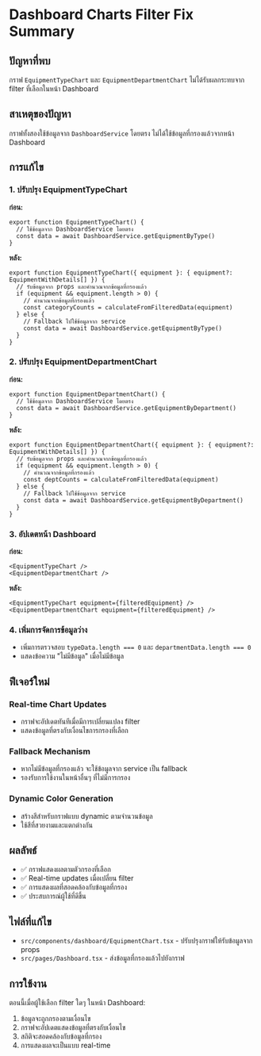 # Dashboard Charts Filter Fix Summary

## ปัญหาที่พบ
กราฟ `EquipmentTypeChart` และ `EquipmentDepartmentChart` ไม่ได้รับผลกระทบจาก filter ที่เลือกในหน้า Dashboard

## สาเหตุของปัญหา
กราฟทั้งสองใช้ข้อมูลจาก `DashboardService` โดยตรง ไม่ได้ใช้ข้อมูลที่กรองแล้วจากหน้า Dashboard

## การแก้ไข

### 1. ปรับปรุง EquipmentTypeChart
**ก่อน:**
```tsx
export function EquipmentTypeChart() {
  // ใช้ข้อมูลจาก DashboardService โดยตรง
  const data = await DashboardService.getEquipmentByType()
}
```

**หลัง:**
```tsx
export function EquipmentTypeChart({ equipment }: { equipment?: EquipmentWithDetails[] }) {
  // รับข้อมูลจาก props และคำนวณจากข้อมูลที่กรองแล้ว
  if (equipment && equipment.length > 0) {
    // คำนวณจากข้อมูลที่กรองแล้ว
    const categoryCounts = calculateFromFilteredData(equipment)
  } else {
    // Fallback ไปใช้ข้อมูลจาก service
    const data = await DashboardService.getEquipmentByType()
  }
}
```

### 2. ปรับปรุง EquipmentDepartmentChart
**ก่อน:**
```tsx
export function EquipmentDepartmentChart() {
  // ใช้ข้อมูลจาก DashboardService โดยตรง
  const data = await DashboardService.getEquipmentByDepartment()
}
```

**หลัง:**
```tsx
export function EquipmentDepartmentChart({ equipment }: { equipment?: EquipmentWithDetails[] }) {
  // รับข้อมูลจาก props และคำนวณจากข้อมูลที่กรองแล้ว
  if (equipment && equipment.length > 0) {
    // คำนวณจากข้อมูลที่กรองแล้ว
    const deptCounts = calculateFromFilteredData(equipment)
  } else {
    // Fallback ไปใช้ข้อมูลจาก service
    const data = await DashboardService.getEquipmentByDepartment()
  }
}
```

### 3. อัปเดตหน้า Dashboard
**ก่อน:**
```tsx
<EquipmentTypeChart />
<EquipmentDepartmentChart />
```

**หลัง:**
```tsx
<EquipmentTypeChart equipment={filteredEquipment} />
<EquipmentDepartmentChart equipment={filteredEquipment} />
```

### 4. เพิ่มการจัดการข้อมูลว่าง
- เพิ่มการตรวจสอบ `typeData.length === 0` และ `departmentData.length === 0`
- แสดงข้อความ "ไม่มีข้อมูล" เมื่อไม่มีข้อมูล

## ฟีเจอร์ใหม่

### Real-time Chart Updates
- กราฟจะอัปเดตทันทีเมื่อมีการเปลี่ยนแปลง filter
- แสดงข้อมูลที่ตรงกับเงื่อนไขการกรองที่เลือก

### Fallback Mechanism
- หากไม่มีข้อมูลที่กรองแล้ว จะใช้ข้อมูลจาก service เป็น fallback
- รองรับการใช้งานในหน้าอื่นๆ ที่ไม่มีการกรอง

### Dynamic Color Generation
- สร้างสีสำหรับกราฟแบบ dynamic ตามจำนวนข้อมูล
- ใช้สีที่สวยงามและแตกต่างกัน

## ผลลัพธ์
- ✅ กราฟแสดงผลตามตัวกรองที่เลือก
- ✅ Real-time updates เมื่อเปลี่ยน filter
- ✅ การแสดงผลที่สอดคล้องกับข้อมูลที่กรอง
- ✅ ประสบการณ์ผู้ใช้ที่ดีขึ้น

## ไฟล์ที่แก้ไข
- `src/components/dashboard/EquipmentChart.tsx` - ปรับปรุงกราฟให้รับข้อมูลจาก props
- `src/pages/Dashboard.tsx` - ส่งข้อมูลที่กรองแล้วไปยังกราฟ

## การใช้งาน
ตอนนี้เมื่อผู้ใช้เลือก filter ใดๆ ในหน้า Dashboard:
1. ข้อมูลจะถูกกรองตามเงื่อนไข
2. กราฟจะอัปเดตแสดงข้อมูลที่ตรงกับเงื่อนไข
3. สถิติจะสอดคล้องกับข้อมูลที่กรอง
4. การแสดงผลจะเป็นแบบ real-time
